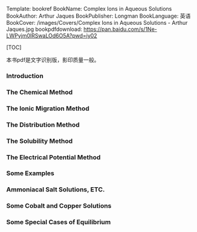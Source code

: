 Template: bookref
BookName: Complex Ions in Aqueous Solutions
BookAuthor: Arthur Jaques
BookPublisher: Longman
BookLanguage: 英语
BookCover: /images/Covers/Complex Ions in Aqueous Solutions - Arthur Jaques.jpg
bookpdfdownload: https://pan.baidu.com/s/1Ne-LWPyjm0lRSwaLOd6O5A?pwd=iy02 


[TOC]

本书pdf是文字识别版，影印质量一般。

### Introduction

### The Chemical Method

### The Ionic Migration Method

### The Distribution Method

### The Solubility Method

### The Electrical Potential Method

### Some Examples

### Ammoniacal Salt Solutions, ETC.

### Some Cobalt and Copper Solutions

### Some Special Cases of Equilibrium

